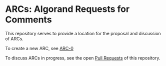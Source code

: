 # ARCs: Algorand Requests for Comments


This repository serves to provide a location for the proposal and discussion of ARCs.

To create a new ARC, see [ARC-0](ARCs/arc-0000.md)

To discuss ARCs in progress, see the open [Pull Requests](https://github.com/algorandfoundation/ARCs/pulls) of this repository. 
